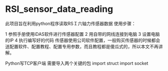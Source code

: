 # RSI_sensor_data_reading
此项目旨在利用python程序读取RSＩ六轴力传感器数据
使用步骤：

  1 参照手册使用iDAS软件进行传感器配置
  2 用自带的网线连接到电脑
  3 设置电脑的IP
  4 执行编写好的代码
  传感器使用公司软件配置，一般购买传感器的时候都会送配置软件、配置教程、配置专用参数，而且教程都是傻瓜式的，所以本文不再讲解。

Python写TCP客户端
  需要导入两个关键的包
  import struct
  import socket
